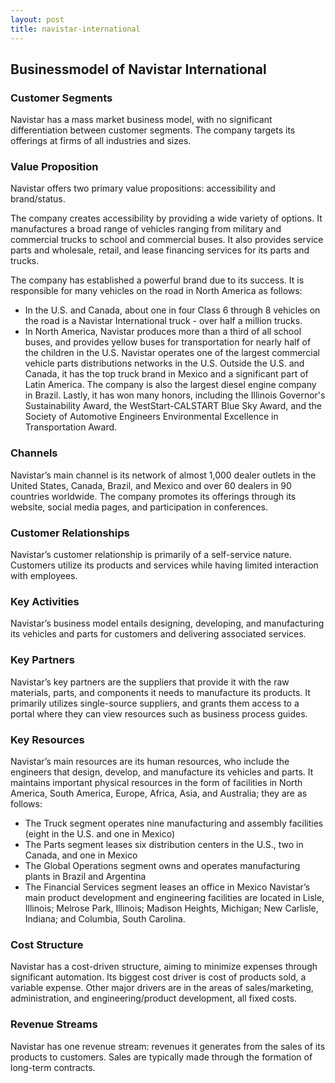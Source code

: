 ```yaml
---
layout: post
title: navistar-international
---
```


Businessmodel of Navistar International
----------------------------------------

### Customer Segments

Navistar has a mass market business model, with no significant differentiation between customer segments. The company targets its offerings at firms of all industries and sizes.

### Value Proposition

Navistar offers two primary value propositions: accessibility and brand/status.

The company creates accessibility by providing a wide variety of options. It manufactures a broad range of vehicles ranging from military and commercial trucks to school and commercial buses. It also provides service parts and wholesale, retail, and lease financing services for its parts and trucks.

The company has established a powerful brand due to its success. It is responsible for many vehicles on the road in North America as follows:

 * In the U.S. and Canada, about one in four Class 6 through 8 vehicles on the road is a Navistar International truck - over half a million trucks.
* In North America, Navistar produces more than a third of all school buses, and provides yellow buses for transportation for nearly half of the children in the U.S.
 Navistar operates one of the largest commercial vehicle parts distributions networks in the U.S. Outside the U.S. and Canada, it has the top truck brand in Mexico and a significant part of Latin America. The company is also the largest diesel engine company in Brazil. Lastly, it has won many honors, including the Illinois Governor's Sustainability Award, the WestStart-CALSTART Blue Sky Award, and the Society of Automotive Engineers Environmental Excellence in Transportation Award.

### Channels

Navistar’s main channel is its network of almost 1,000 dealer outlets in the United States, Canada, Brazil, and Mexico and over 60 dealers in 90 countries worldwide. The company promotes its offerings through its website, social media pages, and participation in conferences.

### Customer Relationships

Navistar’s customer relationship is primarily of a self-service nature. Customers utilize its products and services while having limited interaction with employees.

### Key Activities

Navistar’s business model entails designing, developing, and manufacturing its vehicles and parts for customers and delivering associated services.

### Key Partners

Navistar’s key partners are the suppliers that provide it with the raw materials, parts, and components it needs to manufacture its products. It primarily utilizes single-source suppliers, and grants them access to a portal where they can view resources such as business process guides.

### Key Resources

Navistar’s main resources are its human resources, who include the engineers that design, develop, and manufacture its vehicles and parts. It maintains important physical resources in the form of facilities in North America, South America, Europe, Africa, Asia, and Australia; they are as follows:

 * The Truck segment operates nine manufacturing and assembly facilities (eight in the U.S. and one in Mexico)
* The Parts segment leases six distribution centers in the U.S., two in Canada, and one in Mexico
* The Global Operations segment owns and operates manufacturing plants in Brazil and Argentina
* The Financial Services segment leases an office in Mexico
 Navistar’s main product development and engineering facilities are located in Lisle, Illinois; Melrose Park, Illinois; Madison Heights, Michigan; New Carlisle, Indiana; and Columbia, South Carolina.

### Cost Structure

Navistar has a cost-driven structure, aiming to minimize expenses through significant automation. Its biggest cost driver is cost of products sold, a variable expense. Other major drivers are in the areas of sales/marketing, administration, and engineering/product development, all fixed costs.

### Revenue Streams

Navistar has one revenue stream: revenues it generates from the sales of its products to customers. Sales are typically made through the formation of long-term contracts.

